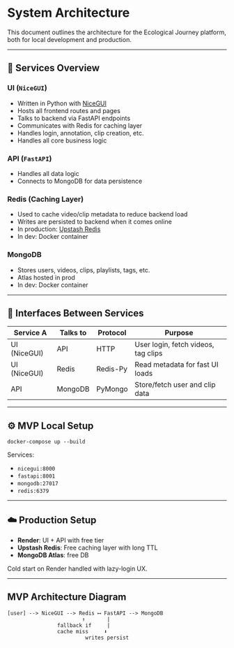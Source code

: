 # System Architecture

This document outlines the architecture for the Ecological Journey platform, both for local development and production.

---

## 🧱 Services Overview

### UI (`NiceGUI`)
- Written in Python with [NiceGUI](https://nicegui.io)
- Hosts all frontend routes and pages
- Talks to backend via FastAPI endpoints
- Communicates with Redis for caching layer
- Handles login, annotation, clip creation, etc.
- Handles all core business logic

### API (`FastAPI`)
- Handles all data logic
- Connects to MongoDB for data persistence

### Redis (Caching Layer)
- Used to cache video/clip metadata to reduce backend load
- Writes are persisted to backend when it comes online
- In production: [Upstash Redis](https://upstash.com/)
- In dev: Docker container

### MongoDB
- Stores users, videos, clips, playlists, tags, etc.
- Atlas hosted in prod
- In dev: Docker container

---

## 🔗 Interfaces Between Services

| Service A | Talks to | Protocol | Purpose |
|-----------|----------|----------|---------|
| UI (NiceGUI) | API | HTTP | User login, fetch videos, tag clips |
| UI (NiceGUI) | Redis | Redis-Py | Read metadata for fast UI loads |
| API | MongoDB | PyMongo | Store/fetch user and clip data |

---

## ⚙️ MVP Local Setup

```
docker-compose up --build
```

Services:
- `nicegui:8000`
- `fastapi:8001`
- `mongodb:27017`
- `redis:6379`

---

## ☁️ Production Setup

- **Render**: UI + API with free tier
- **Upstash Redis**: Free caching layer with long TTL
- **MongoDB Atlas**: free DB

Cold start on Render handled with lazy-login UX.

---

## MVP Architecture Diagram

```
[user] --> NiceGUI --> Redis ⟷ FastAPI --> MongoDB
                        ↑       |
                fallback if     |
                cache miss     ⬇
                         writes persist
```
